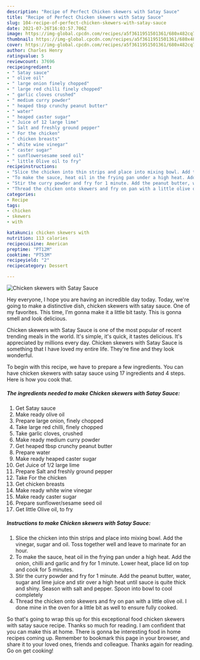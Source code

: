 ```yaml
---
description: "Recipe of Perfect Chicken skewers with Satay Sauce"
title: "Recipe of Perfect Chicken skewers with Satay Sauce"
slug: 104-recipe-of-perfect-chicken-skewers-with-satay-sauce
date: 2021-07-26T16:03:57.706Z
image: https://img-global.cpcdn.com/recipes/a5f3611951501361/680x482cq70/chicken-skewers-with-satay-sauce-recipe-main-photo.jpg
thumbnail: https://img-global.cpcdn.com/recipes/a5f3611951501361/680x482cq70/chicken-skewers-with-satay-sauce-recipe-main-photo.jpg
cover: https://img-global.cpcdn.com/recipes/a5f3611951501361/680x482cq70/chicken-skewers-with-satay-sauce-recipe-main-photo.jpg
author: Charles Henry
ratingvalue: 5
reviewcount: 37696
recipeingredient:
- " Satay sauce"
- " olive oil"
- " large onion finely chopped"
- " large red chilli finely chopped"
- " garlic cloves crushed"
- " medium curry powder"
- " heaped tbsp crunchy peanut butter"
- " water"
- " heaped caster sugar"
- " Juice of 12 large lime"
- " Salt and freshly ground pepper"
- " For the chicken"
- " chicken breasts"
- " white wine vinegar"
- " caster sugar"
- " sunflowersesame seed oil"
- " little Olive oil to fry"
recipeinstructions:
- "Slice the chicken into thin strips and place into mixing bowl. Add the vinegar, sugar and oil. Toss together well and leave to marinate for an hour."
- "To make the sauce, heat oil in the frying pan under a high heat. Add the onion, chilli and garlic and fry for 1 minute. Lower heat, place lid on top and cook for 5 minutes."
- "Stir the curry powder and fry for 1 minute. Add the peanut butter, water, sugar and lime juice and stir over a high heat until sauce is quite thick and shiny. Season with salt and pepper. Spoon into bowl to cool completely"
- "Thread the chicken onto skewers and fry on pan with a little olive oil. I done mine in the oven for a little bit as well to ensure fully cooked."
categories:
- Recipe
tags:
- chicken
- skewers
- with

katakunci: chicken skewers with 
nutrition: 113 calories
recipecuisine: American
preptime: "PT12M"
cooktime: "PT53M"
recipeyield: "2"
recipecategory: Dessert

---
```



![Chicken skewers with Satay Sauce](https://img-global.cpcdn.com/recipes/a5f3611951501361/680x482cq70/chicken-skewers-with-satay-sauce-recipe-main-photo.jpg)

Hey everyone, I hope you are having an incredible day today. Today, we're going to make a distinctive dish, chicken skewers with satay sauce. One of my favorites. This time, I'm gonna make it a little bit tasty. This is gonna smell and look delicious.



Chicken skewers with Satay Sauce is one of the most popular of recent trending meals in the world. It's simple, it's quick, it tastes delicious. It's appreciated by millions every day. Chicken skewers with Satay Sauce is something that I have loved my entire life. They're fine and they look wonderful.


To begin with this recipe, we have to prepare a few ingredients. You can have chicken skewers with satay sauce using 17 ingredients and 4 steps. Here is how you cook that.

<!--inarticleads1-->

##### The ingredients needed to make Chicken skewers with Satay Sauce:

1. Get  Satay sauce
1. Make ready  olive oil
1. Prepare  large onion, finely chopped
1. Take  large red chilli, finely chopped
1. Take  garlic cloves, crushed
1. Make ready  medium curry powder
1. Get  heaped tbsp crunchy peanut butter
1. Prepare  water
1. Make ready  heaped caster sugar
1. Get  Juice of 1/2 large lime
1. Prepare  Salt and freshly ground pepper
1. Take  For the chicken
1. Get  chicken breasts
1. Make ready  white wine vinegar
1. Make ready  caster sugar
1. Prepare  sunflower/sesame seed oil
1. Get  little Olive oil, to fry




<!--inarticleads2-->

##### Instructions to make Chicken skewers with Satay Sauce:

1. Slice the chicken into thin strips and place into mixing bowl. Add the vinegar, sugar and oil. Toss together well and leave to marinate for an hour.
1. To make the sauce, heat oil in the frying pan under a high heat. Add the onion, chilli and garlic and fry for 1 minute. Lower heat, place lid on top and cook for 5 minutes.
1. Stir the curry powder and fry for 1 minute. Add the peanut butter, water, sugar and lime juice and stir over a high heat until sauce is quite thick and shiny. Season with salt and pepper. Spoon into bowl to cool completely
1. Thread the chicken onto skewers and fry on pan with a little olive oil. I done mine in the oven for a little bit as well to ensure fully cooked.




So that's going to wrap this up for this exceptional food chicken skewers with satay sauce recipe. Thanks so much for reading. I am confident that you can make this at home. There is gonna be interesting food in home recipes coming up. Remember to bookmark this page in your browser, and share it to your loved ones, friends and colleague. Thanks again for reading. Go on get cooking!
